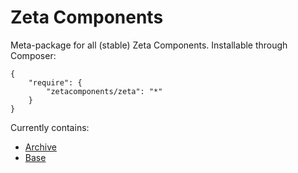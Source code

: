 # Zeta Components

Meta-package for all (stable) Zeta Components. Installable through Composer:

    {
        "require": {
            "zetacomponents/zeta": "*"
        }
    }

Currently contains:

* [Archive](https://github.com/zetacomponents/Archive)
* [Base](https://github.com/zetacomponents/Base)


